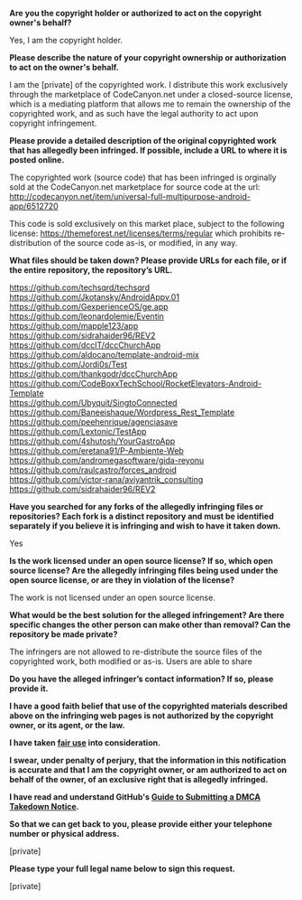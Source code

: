 **Are you the copyright holder or authorized to act on the copyright owner's behalf?**

Yes, I am the copyright holder.

**Please describe the nature of your copyright ownership or authorization to act on the owner's behalf.**

I am the [private] of the copyrighted work. I distribute this work exclusively through the marketplace of CodeCanyon.net under a closed-source license, which is a mediating platform that allows me to remain the ownership of the copyrighted work, and as such have the legal authority to act upon copyright infringement.

**Please provide a detailed description of the original copyrighted work that has allegedly been infringed. If possible, include a URL to where it is posted online.**

The copyrighted work (source code) that has been infringed is orginally sold at the CodeCanyon.net marketplace for source code at the url: http://codecanyon.net/item/universal-full-multipurpose-android-app/6512720

This code is sold exclusively on this market place, subject to the following license: https://themeforest.net/licenses/terms/regular which prohibits re-distribution of the source code as-is, or modified, in any way.

**What files should be taken down? Please provide URLs for each file, or if the entire repository, the repository’s URL.**

https://github.com/techsqrd/techsqrd  
https://github.com/Jkotansky/AndroidAppv.01  
https://github.com/GexperienceOS/ge.app  
https://github.com/leonardolemie/Eventin  
https://github.com/mapple123/app  
https://github.com/sidrahaider96/REV2  
https://github.com/dccIT/dccChurchApp  
https://github.com/aldocano/template-android-mix  
https://github.com/Jordi0s/Test  
https://github.com/thankgodr/dccChurchApp  
https://github.com/CodeBoxxTechSchool/RocketElevators-Android-Template  
https://github.com/Ubyquit/SingtoConnected  
https://github.com/Baneeishaque/Wordpress_Rest_Template  
https://github.com/peehenrique/agenciasave  
https://github.com/Lextonic/TestApp  
https://github.com/4shutosh/YourGastroApp  
https://github.com/eretana91/P-Ambiente-Web  
https://github.com/andromegasoftware/gida-reyonu  
https://github.com/raulcastro/forces_android  
https://github.com/victor-rana/aviyantrik_consulting  
https://github.com/sidrahaider96/REV2

**Have you searched for any forks of the allegedly infringing files or repositories? Each fork is a distinct repository and must be identified separately if you believe it is infringing and wish to have it taken down.**

Yes

**Is the work licensed under an open source license? If so, which open source license? Are the allegedly infringing files being used under the open source license, or are they in violation of the license?**

The work is not licensed under an open source license.

**What would be the best solution for the alleged infringement? Are there specific changes the other person can make other than removal? Can the repository be made private?**

The infringers are not allowed to re-distribute the source files of the copyrighted work, both modified or as-is. Users are able to share

**Do you have the alleged infringer’s contact information? If so, please provide it.**

**I have a good faith belief that use of the copyrighted materials described above on the infringing web pages is not authorized by the copyright owner, or its agent, or the law.**

**I have taken <a href="https://www.lumendatabase.org/topics/22">fair use</a> into consideration.**

**I swear, under penalty of perjury, that the information in this notification is accurate and that I am the copyright owner, or am authorized to act on behalf of the owner, of an exclusive right that is allegedly infringed.**

**I have read and understand GitHub's <a href="https://docs.github.com/articles/guide-to-submitting-a-dmca-takedown-notice/">Guide to Submitting a DMCA Takedown Notice</a>.**

**So that we can get back to you, please provide either your telephone number or physical address.**

[private]

**Please type your full legal name below to sign this request.**

[private]
